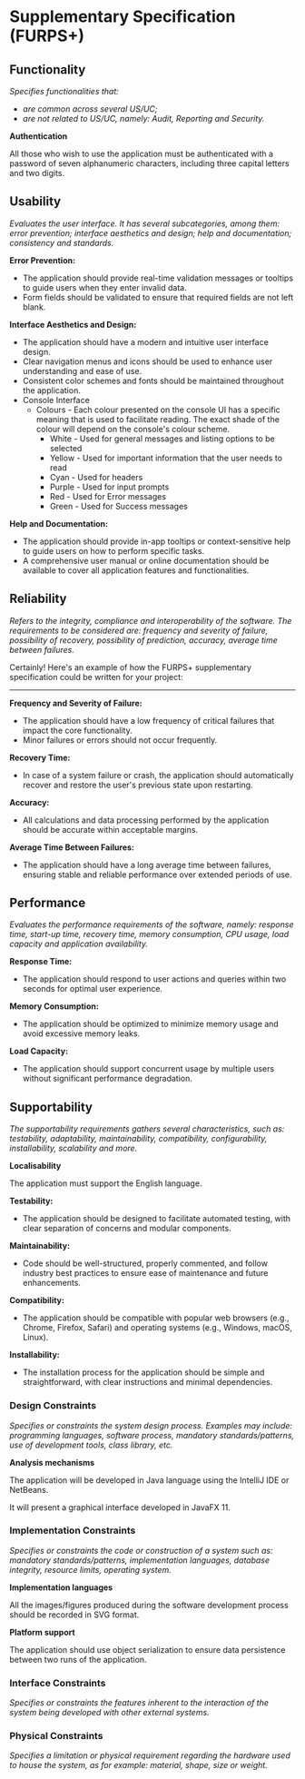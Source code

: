 # Supplementary Specification (FURPS+)

## Functionality

_Specifies functionalities that:_

- _are common across several US/UC;_
- _are not related to US/UC, namely: Audit, Reporting and Security._

**Authentication**

All those who wish to use the application must be authenticated with a password of seven alphanumeric characters, including
three capital letters and two digits.


## Usability 

_Evaluates the user interface. It has several subcategories,
among them: error prevention; interface aesthetics and design; help and
documentation; consistency and standards._

**Error Prevention:**
- The application should provide real-time validation messages or tooltips to guide users when they enter invalid data.
- Form fields should be validated to ensure that required fields are not left blank.

**Interface Aesthetics and Design:**
- The application should have a modern and intuitive user interface design.
- Clear navigation menus and icons should be used to enhance user understanding and ease of use.
- Consistent color schemes and fonts should be maintained throughout the application.
- Console Interface
    - Colours - Each colour presented on the console UI has a specific meaning that is used to facilitate reading. The exact shade of the colour will depend on the console's colour scheme.
        - White - Used for general messages and listing options to be selected
        - Yellow - Used for important information that the user needs to read
        - Cyan - Used for headers
        - Purple - Used for input prompts
        - Red - Used for Error messages
        - Green - Used for Success messages


**Help and Documentation:**
- The application should provide in-app tooltips or context-sensitive help to guide users on how to perform specific tasks.
- A comprehensive user manual or online documentation should be available to cover all application features and functionalities.


## Reliability
_Refers to the integrity, compliance and interoperability of the software. The requirements to be considered are: frequency and severity of failure, possibility of recovery, possibility of prediction, accuracy, average time between failures._

Certainly! Here's an example of how the FURPS+ supplementary specification could be written for your project:

---

**Frequency and Severity of Failure:**
- The application should have a low frequency of critical failures that impact the core functionality.
- Minor failures or errors should not occur frequently.

**Recovery Time:**
- In case of a system failure or crash, the application should automatically recover and restore the user's previous state upon restarting.

**Accuracy:**
- All calculations and data processing performed by the application should be accurate within acceptable margins.

**Average Time Between Failures:**
- The application should have a long average time between failures, ensuring stable and reliable performance over extended periods of use.


## Performance
_Evaluates the performance requirements of the software, namely: response time, start-up time, recovery time, memory consumption, CPU usage, load capacity and application availability._

**Response Time:**
- The application should respond to user actions and queries within two seconds for optimal user experience.

**Memory Consumption:**
- The application should be optimized to minimize memory usage and avoid excessive memory leaks.

**Load Capacity:**
- The application should support concurrent usage by multiple users without significant performance degradation.


## Supportability
_The supportability requirements gathers several characteristics, such as:
testability, adaptability, maintainability, compatibility,
configurability, installability, scalability and more._ 

**Localisability** 

The application must support the English language.

**Testability:**
- The application should be designed to facilitate automated testing, with clear separation of concerns and modular components.

**Maintainability:**
- Code should be well-structured, properly commented, and follow industry best practices to ensure ease of maintenance and future enhancements.

**Compatibility:**
- The application should be compatible with popular web browsers (e.g., Chrome, Firefox, Safari) and operating systems (e.g., Windows, macOS, Linux).

**Installability:**
- The installation process for the application should be simple and straightforward, with clear instructions and minimal dependencies.


### Design Constraints

_Specifies or constraints the system design process. Examples may include: programming languages, software process, mandatory standards/patterns, use of development tools, class library, etc._

**Analysis mechanisms**

The application will be developed in Java language using the IntelliJ IDE or NetBeans.

It will present a graphical interface developed in JavaFX 11.



### Implementation Constraints

_Specifies or constraints the code or construction of a system such
as: mandatory standards/patterns, implementation languages,
database integrity, resource limits, operating system._

**Implementation languages**

All the images/figures produced during the software development process should be recorded in SVG format.

**Platform support**

The application should use object serialization to ensure data persistence between two runs of the application.


### Interface Constraints
_Specifies or constraints the features inherent to the interaction of the
system being developed with other external systems._


### Physical Constraints

_Specifies a limitation or physical requirement regarding the hardware used to house the system, as for example: material, shape, size or weight._


